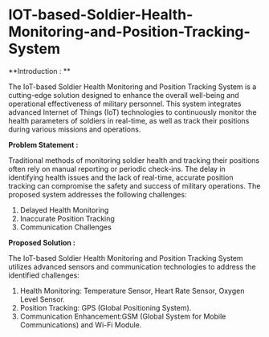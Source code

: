 # IOT-based-Soldier-Health-Monitoring-and-Position-Tracking-System

**Introduction : **

The IoT-based Soldier Health Monitoring and Position Tracking System is a cutting-edge solution designed to enhance the overall well-being and operational effectiveness of military personnel. This system integrates advanced Internet of Things (IoT) technologies to continuously monitor the health parameters of soldiers in real-time, as well as track their positions during various missions and operations.

**Problem Statement :**

Traditional methods of monitoring soldier health and tracking their positions often rely on manual reporting or periodic check-ins. The delay in identifying health issues and the lack of real-time, accurate position tracking can compromise the safety and success of military operations. The proposed system addresses the following challenges:
  1) Delayed Health Monitoring
  2) Inaccurate Position Tracking
  3) Communication Challenges

**Proposed Solution :**

The IoT-based Soldier Health Monitoring and Position Tracking System utilizes advanced sensors and communication technologies to address the identified challenges:
  1) Health Monitoring: Temperature Sensor, Heart Rate Sensor, Oxygen Level Sensor.
  2) Position Tracking: GPS (Global Positioning System).
  3) Communication Enhancement:GSM (Global System for Mobile Communications) and Wi-Fi Module. 
